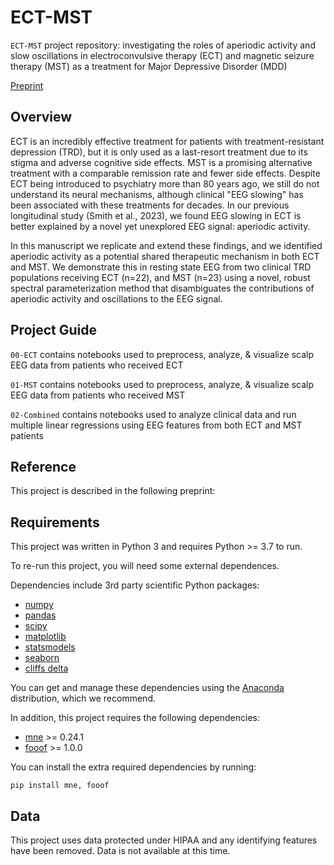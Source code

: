 # ECT-MST

`ECT-MST` project repository: investigating the roles of aperiodic activity and slow oscillations in electroconvulsive therapy (ECT) and magnetic seizure therapy (MST) as a treatment for Major Depressive Disorder (MDD)

[Preprint](https://www.medrxiv.org/content/10.1101/2023.01.11.23284450v1)

## Overview

ECT is an incredibly effective treatment for patients with treatment-resistant depression (TRD), but it is only used as a last-resort treatment due to its stigma and adverse cognitive side effects. MST is a promising alternative treatment with a comparable remission rate and fewer side effects. Despite ECT being introduced to psychiatry more than 80 years ago, we still do not understand its neural mechanisms, although clinical "EEG slowing" has been associated with these treatments for decades. In our previous longitudinal study (Smith et al., 2023),  we found EEG slowing in ECT is better explained by a novel yet unexplored EEG signal: aperiodic activity. 

In this manuscript we replicate and extend these findings, and we identified aperiodic activity as a potential shared therapeutic mechanism in both ECT and MST. We demonstrate this in resting state EEG from two clinical TRD populations receiving ECT (n=22), and MST (n=23) using a novel, robust spectral parameterization method that disambiguates the contributions of aperiodic activity and oscillations to the EEG signal.

## Project Guide

`00-ECT` contains notebooks used to preprocess, analyze, & visualize scalp EEG data from patients who received ECT

`01-MST` contains notebooks used to preprocess, analyze, & visualize scalp EEG data from patients who received MST 

`02-Combined` contains notebooks used to analyze clinical data and run multiple linear regressions using EEG features from both ECT and MST patients


## Reference

This project is described in the following preprint:


## Requirements

This project was written in Python 3 and requires Python >= 3.7 to run.

To re-run this project, you will need some external dependences.

Dependencies include 3rd party scientific Python packages:
- [numpy](https://github.com/numpy/numpy)
- [pandas](https://github.com/pandas-dev/pandas)
- [scipy](https://github.com/scipy/scipy)
- [matplotlib](https://github.com/matplotlib/matplotlib)
- [statsmodels](https://github.com/statsmodels/statsmodels)
- [seaborn](https://github.com/mwaskom/seaborn)
- [cliffs delta](https://github.com/neilernst/cliffsDelta)


You can get and manage these dependencies using the [Anaconda](https://www.anaconda.com/distribution/) distribution, which we recommend.

In addition, this project requires the following dependencies:

 - [mne](https://github.com/mne-tools/mne-python) >= 0.24.1
 - [fooof](https://github.com/fooof-tools/fooof) >= 1.0.0
 
You can install the extra required dependencies by running:

```
pip install mne, fooof
```


## Data

This project uses data protected under HIPAA and any identifying features have been removed. Data is not available at this time. 
